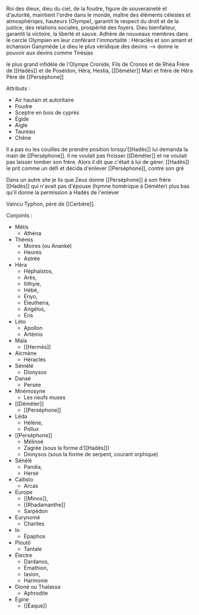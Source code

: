 Roi des dieux, dieu du ciel, de la foudre, figure de souveraineté et d'autorité, maintient l'ordre dans le monde, maître des éléments célestes et atmosphériqes, hauteurs (Olympe), garantit le respect du droit et de la justice, des relations sociales, prospérité des foyers. 
Dieu bienfaiteur, garantit la victoire, la liberté et sauve. 
Adhère de nouveaux membres dans le cercle Olympien en leur conférant l'immortalité : Héraclès et son amant et échanson Ganymède
Le dieu le plus véridique des devins --> donne le pouvoir aux devins comme Tirésias

le plus grand infidèle de l'Olympe
Cronide, Fils de Cronos et de Rhéa
Frère de [[Hadès]] et de Poséidon, Héra, Hestia, [[Déméter]]
Mari et frère de Héra
Père de [[Perséphone]]

Attributs : 
- Air hautain et autoritaire
- Foudre
- Sceptre en bois de cyprès
- Égide
- Aigle
- Taureau
- Chêne

Il a pas eu les couilles de prendre position lorsqu'[[Hadès]] lui demanda la main de [[Perséphone]]. Il ne voulait pas froisser [[Déméter]] et ne voulait pas laisser tomber son frère. Alors il dit que c'était à lui de gérer. [[Hadès]] le prit comme un défi et décida d'enlever [[Perséphone]], contre son gré

Dans un autre site je lis que Zeus donne [[Perséphone]] à son frère [[Hadès]] qui n'avait pas d'épouse (hymne homérique à Déméter) plus bas qu'il donne la permission à Hadès de l'enlever

Vaincu Typhon, père de [[Cerbère]].


Conjoints : 
- Métis 
	- Athéna
- Thémis
	- Moires (ou Ananké)
	- Heures
	- Astrée
- Héra
	- Héphaïstos, 
	- Arès, 
	- Ilithyie, 
	- Hébé, 
	- Ényo, 
	- Éleutheria, 
	- Angélos, 
	- Éris
- Léto
	- Apollon 
	- Artémis
- Maïa
	- [[Hermès]]
- Alcmène
	- Héraclès
- Sémélé
	- Dionysos
- Danaé
	- Persée
- Mnémosyne
	- Les neufs muses
- [[Déméter]]
	- [[Perséphone]]
- Léda
	- Hélène, 
	- Pollux
- [[Perséphone]]
	- Mélinoé
	- Zagrée (sous la forme d'[[Hadès]])
	- Dionysos (sous la forme de serpent, courant orphique)
- Sénélé
	- Pandia, 
	- Hersé
- Callisto
	- Arcas
- Europe
	- [[Minos]], 
	- [[Rhadamanthe]] 
	- Sarpédon
- Eurynomé
	- Charites
- Io
	- Épaphos
- Ploutô
	- Tantale
- Électre
	- Dardanos, 
	- Émathion, 
	- Iasion, 
	- Harmonie
- Dioné ou Thalassa 
	- Aphrodite
- Égine
	- [[Éaque]]